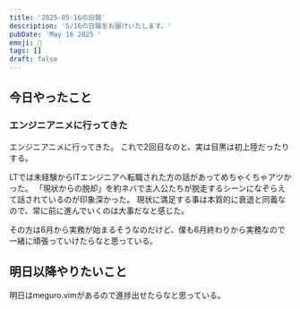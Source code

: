 ```yaml
---
title: '2025-05-16の日報'
description: '5/16の日報をお届けいたします。'
pubDate: 'May 16 2025 '
emoji: 🦊
tags: []
draft: false
---
```


## 今日やったこと

### エンジニアニメに行ってきた

エンジニアニメに行ってきた。 これで2回目なのと、実は目黒は初上陸だったりする。

LTでは未経験からITエンジニアへ転職された方の話があってめちゃくちゃアツかった。
「現状からの脱却」を約ネバで主人公たちが脱走するシーンになぞらえて話されているのが印象深かった。
現状に満足する事は本質的に衰退と同義なので、常に前に進んでいくのは大事だなと感じた。

その方は6月から実務が始まるそうなのだけど、僕も6月終わりから実務なので一緒に頑張っていけたらなと思っている。

## 明日以降やりたいこと

明日はmeguro.vimがあるので進捗出せたらなと思っている。
